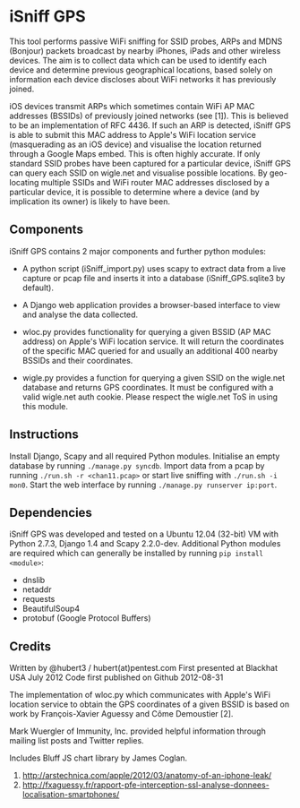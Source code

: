 iSniff GPS
==========

This tool performs passive WiFi sniffing for SSID probes, ARPs and MDNS (Bonjour) packets broadcast by nearby iPhones, iPads and other wireless devices.
The aim is to collect data which can be used to identify each device and determine previous geographical locations, based solely on information each device discloses about WiFi networks it has previously joined.

iOS devices transmit ARPs which sometimes contain WiFi AP MAC addresses (BSSIDs) of previously joined networks (see [1]). This is believed to be an implementation of RFC 4436.
If such an ARP is detected, iSniff GPS is able to submit this MAC address to Apple's WiFi location service (masquerading as an iOS device) and visualise the location returned through a Google Maps embed.
This is often highly accurate. If only standard SSID probes have been captured for a particular device, iSniff GPS can query each SSID on wigle.net and visualise possible locations.
By geo-locating multiple SSIDs and WiFi router MAC addresses disclosed by a particular device, it is possible to determine where a device (and by implication its owner) is likely to have been.

Components
----------

iSniff GPS contains 2 major components and further python modules:
* A python script (iSniff_import.py) uses scapy to extract data from a live capture or pcap file and inserts it into a database (iSniff_GPS.sqlite3 by default).
* A Django web application provides a browser-based interface to view and analyse the data collected. 

* wloc.py provides functionality for querying a given BSSID (AP MAC address) on Apple's WiFi location service. It will return the coordinates of the specific MAC queried for and usually an additional 400 nearby BSSIDs and their coordinates.

* wigle.py provides a function for querying a given SSID on the wigle.net database and returns GPS coordinates. It must be configured with a valid wigle.net auth cookie. Please respect the wigle.net ToS in using this module.

Instructions
------------

Install Django, Scapy and all required Python modules.
Initialise an empty database by running `./manage.py syncdb`.
Import data from a pcap by running `./run.sh -r <chan11.pcap>` or start live sniffing with `./run.sh -i mon0`.
Start the web interface by running `./manage.py runserver ip:port`.

Dependencies
------------

iSniff GPS was developed and tested on a Ubuntu 12.04 (32-bit) VM with Python 2.7.3, Django 1.4 and Scapy 2.2.0-dev.
Additional Python modules are required which can generally be installed by running `pip install <module>`:

* dnslib
* netaddr
* requests
* BeautifulSoup4
* protobuf (Google Protocol Buffers)

Credits
-------

Written by @hubert3 / hubert(at)pentest.com
First presented at Blackhat USA July 2012
Code first published on Github 2012-08-31

The implementation of wloc.py which communicates with Apple's WiFi location service to obtain the GPS coordinates of a given BSSID is based on work by François-Xavier Aguessy and Côme Demoustier [2].

Mark Wuergler of Immunity, Inc. provided helpful information through mailing list posts and Twitter replies.

Includes Bluff JS chart library by James Coglan.

1. http://arstechnica.com/apple/2012/03/anatomy-of-an-iphone-leak/
2. http://fxaguessy.fr/rapport-pfe-interception-ssl-analyse-donnees-localisation-smartphones/
